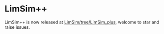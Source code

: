 # LimSim++

LimSim++ is now released at [LimSim/tree/LimSim_plus](https://github.com/PJLab-ADG/LimSim/tree/LimSim_plus), welcome to star and raise issues.
